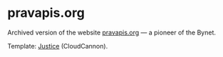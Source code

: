 # pravapis.org
Archived version of the website [pravapis.org](https://pravapis.org.dyskurs.be) — a pioneer of the Bynet.


Template: [Justice](https://github.com/CloudCannon/justice-jekyll-template) (CloudCannon).